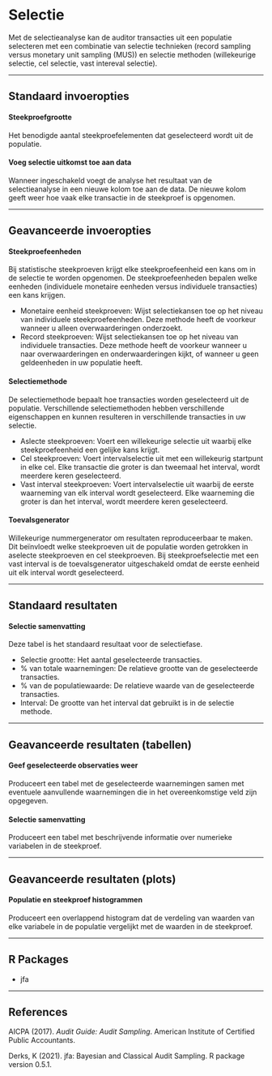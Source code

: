 Selectie
==========================

Met de selectieanalyse kan de auditor transacties uit een populatie selecteren met een combinatie van selectie technieken (record sampling versus monetary unit sampling (MUS)) en selectie methoden (willekeurige selectie, cel selectie, vast intereval selectie).

----

Standaard invoeropties
-------

#### Steekproefgrootte
Het benodigde aantal steekproefelementen dat geselecteerd wordt uit de populatie.

#### Voeg selectie uitkomst toe aan data
Wanneer ingeschakeld voegt de analyse het resultaat van de selectieanalyse in een nieuwe kolom toe aan de data. De nieuwe kolom geeft weer hoe vaak elke transactie in de steekproef is opgenomen.

----

Geavanceerde invoeropties
-------

#### Steekproefeenheden
Bij statistische steekproeven krijgt elke steekproefeenheid een kans om in de selectie te worden opgenomen. De steekproefeenheden bepalen welke eenheden (individuele monetaire eenheden versus individuele transacties) een kans krijgen.

- Monetaire eenheid steekproeven: Wijst selectiekansen toe op het niveau van individuele steekproefeenheden. Deze methode heeft de voorkeur wanneer u alleen overwaarderingen onderzoekt.
- Record steekproeven: Wijst selectiekansen toe op het niveau van individuele transacties. Deze methode heeft de voorkeur wanneer u naar overwaarderingen en onderwaarderingen kijkt, of wanneer u geen geldeenheden in uw populatie heeft.

#### Selectiemethode
De selectiemethode bepaalt hoe transacties worden geselecteerd uit de populatie. Verschillende selectiemethoden hebben verschillende eigenschappen en kunnen resulteren in verschillende transacties in uw selectie.

- Aslecte steekproeven: Voert een willekeurige selectie uit waarbij elke steekproefeenheid een gelijke kans krijgt.
- Cel steekproeven: Voert intervalselectie uit met een willekeurig startpunt in elke cel. Elke transactie die groter is dan tweemaal het interval, wordt meerdere keren geselecteerd.
- Vast interval steekproeven: Voert intervalselectie uit waarbij de eerste waarneming van elk interval wordt geselecteerd. Elke waarneming die groter is dan het interval, wordt meerdere keren geselecteerd.

#### Toevalsgenerator
Willekeurige nummergenerator om resultaten reproduceerbaar te maken. Dit beïnvloedt welke steekproeven uit de populatie worden getrokken in aselecte steekproeven en cel steekproeven. Bij steekproefselectie met een vast interval is de toevalsgenerator uitgeschakeld omdat de eerste eenheid uit elk interval wordt geselecteerd.

----

Standaard resultaten
-------

#### Selectie samenvatting
Deze tabel is het standaard resultaat voor de selectiefase.

- Selectie grootte: Het aantal geselecteerde transacties.
- % van totale waarnemingen: De relatieve grootte van de geselecteerde transacties.
- % van de populatiewaarde: De relatieve waarde van de geselecteerde transacties.
- Interval: De grootte van het interval dat gebruikt is in de selectie methode.

----

Geavanceerde resultaten (tabellen)
-------

#### Geef geselecteerde observaties weer
Produceert een tabel met de geselecteerde waarnemingen samen met eventuele aanvullende waarnemingen die in het overeenkomstige veld zijn opgegeven.

#### Selectie samenvatting
Produceert een tabel met beschrijvende informatie over numerieke variabelen in de steekproef.

----

Geavanceerde resultaten (plots)
-------

#### Populatie en steekproef histogrammen
Produceert een overlappend histogram dat de verdeling van waarden van elke variabele in de populatie vergelijkt met de waarden in de steekproef.

----

R Packages
-------

- jfa

----

References
-------

AICPA (2017). <i>Audit Guide: Audit Sampling</i>. American Institute of Certified Public Accountants.

Derks, K (2021). jfa: Bayesian and Classical Audit Sampling. R package version 0.5.1.